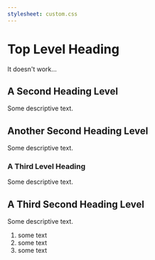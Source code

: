 ```yaml
---
stylesheet: custom.css
---
```


# Top Level Heading

It doesn't work...

## A Second Heading Level

Some descriptive text.

## Another Second Heading Level

Some descriptive text.

### A Third Level Heading

Some descriptive text.

## A Third Second Heading Level

Some descriptive text.

1. some text
1. some text
1. some text
